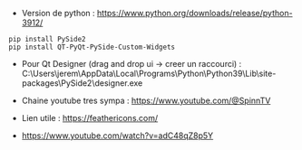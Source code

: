 * Version de python : https://www.python.org/downloads/release/python-3912/

```
pip install PySide2
pip install QT-PyQt-PySide-Custom-Widgets
```

* Pour Qt Designer (drag and drop ui -> creer un raccourci) : C:\Users\jerem\AppData\Local\Programs\Python\Python39\Lib\site-packages\PySide2\designer.exe

* Chaine youtube tres sympa : https://www.youtube.com/@SpinnTV
* Lien utile : https://feathericons.com/
* https://www.youtube.com/watch?v=adC48qZ8p5Y